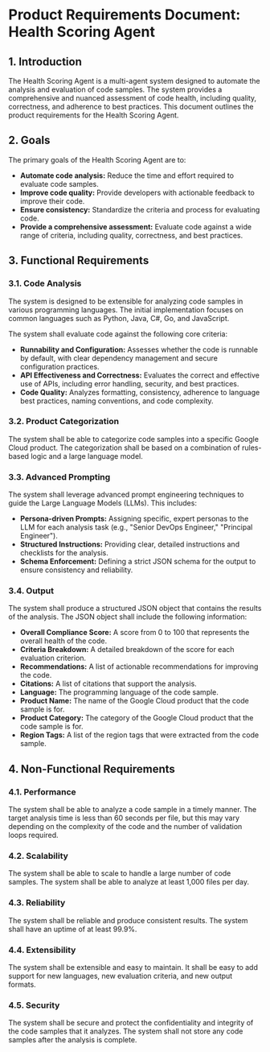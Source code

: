 # Product Requirements Document: Health Scoring Agent

## 1. Introduction

The Health Scoring Agent is a multi-agent system designed to automate the analysis and evaluation of code samples. The system provides a comprehensive and nuanced assessment of code health, including quality, correctness, and adherence to best practices. This document outlines the product requirements for the Health Scoring Agent.

## 2. Goals

The primary goals of the Health Scoring Agent are to:

*   **Automate code analysis:** Reduce the time and effort required to evaluate code samples.
*   **Improve code quality:** Provide developers with actionable feedback to improve their code.
*   **Ensure consistency:** Standardize the criteria and process for evaluating code.
*   **Provide a comprehensive assessment:** Evaluate code against a wide range of criteria, including quality, correctness, and best practices.

## 3. Functional Requirements

### 3.1. Code Analysis

The system is designed to be extensible for analyzing code samples in various programming languages. The initial implementation focuses on common languages such as Python, Java, C#, Go, and JavaScript.

The system shall evaluate code against the following core criteria:

*   **Runnability and Configuration:** Assesses whether the code is runnable by default, with clear dependency management and secure configuration practices.
*   **API Effectiveness and Correctness:** Evaluates the correct and effective use of APIs, including error handling, security, and best practices.
*   **Code Quality:** Analyzes formatting, consistency, adherence to language best practices, naming conventions, and code complexity.

### 3.2. Product Categorization

The system shall be able to categorize code samples into a specific Google Cloud product. The categorization shall be based on a combination of rules-based logic and a large language model.

### 3.3. Advanced Prompting

The system shall leverage advanced prompt engineering techniques to guide the Large Language Models (LLMs). This includes:
*   **Persona-driven Prompts:** Assigning specific, expert personas to the LLM for each analysis task (e.g., "Senior DevOps Engineer," "Principal Engineer").
*   **Structured Instructions:** Providing clear, detailed instructions and checklists for the analysis.
*   **Schema Enforcement:** Defining a strict JSON schema for the output to ensure consistency and reliability.

### 3.4. Output

The system shall produce a structured JSON object that contains the results of the analysis. The JSON object shall include the following information:

*   **Overall Compliance Score:** A score from 0 to 100 that represents the overall health of the code.
*   **Criteria Breakdown:** A detailed breakdown of the score for each evaluation criterion.
*   **Recommendations:** A list of actionable recommendations for improving the code.
*   **Citations:** A list of citations that support the analysis.
*   **Language:** The programming language of the code sample.
*   **Product Name:** The name of the Google Cloud product that the code sample is for.
*   **Product Category:** The category of the Google Cloud product that the code sample is for.
*   **Region Tags:** A list of the region tags that were extracted from the code sample.

## 4. Non-Functional Requirements

### 4.1. Performance

The system shall be able to analyze a code sample in a timely manner. The target analysis time is less than 60 seconds per file, but this may vary depending on the complexity of the code and the number of validation loops required.

### 4.2. Scalability

The system shall be able to scale to handle a large number of code samples. The system shall be able to analyze at least 1,000 files per day.

### 4.3. Reliability

The system shall be reliable and produce consistent results. The system shall have an uptime of at least 99.9%.

### 4.4. Extensibility

The system shall be extensible and easy to maintain. It shall be easy to add support for new languages, new evaluation criteria, and new output formats.

### 4.5. Security

The system shall be secure and protect the confidentiality and integrity of the code samples that it analyzes. The system shall not store any code samples after the analysis is complete.
